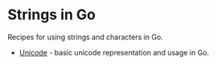 # Strings in Go

Recipes for using strings and characters in Go.

* [Unicode](unicode) - basic unicode representation and usage in Go.
